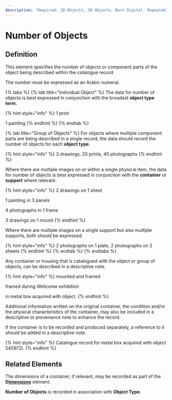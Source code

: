 ```yaml
---
description: 'Required: 2D Objects, 3D Objects, Born Digital. Repeatable.'
---
```


# Number of Objects

## Definition 

This element specifies the number of objects or component parts of the object being described within the catalogue record. 

The number must be expressed as an Arabic numeral.

{% tabs %}
{% tab title="Individual Object" %}
The data for number of objects is best expressed in conjunction with the broadest **object type term.**

{% hint style="info" %}
1 print

1 painting
{% endhint %}
{% endtab %}

{% tab title="Group of Objects" %}
For objects where multiple component parts are being described in a single record, the data should record the number of objects for each **object type**. 

{% hint style="info" %}
3 drawings, 20 prints, 40 photographs
{% endhint %}

Where there are multiple images on or within a single physical item, the data for number of objects is best expressed in conjunction with the **container** or **support** where relevant. 

{% hint style="info" %}
2 drawings on 1 sheet 

1 painting in 3 panels 

4 photographs in 1 frame 

3 drawings on 1 mount
{% endhint %}

Where there are multiple images on a single support but also multiple supports, both should be expressed. 

{% hint style="info" %}
2 photographs on 1 plate, 2 photographs on 2 sheets
{% endhint %}
{% endtab %}
{% endtabs %}

Any container or housing that is catalogued with the object or group of objects, can be described in a descriptive note. 

{% hint style="info" %}
mounted and framed

framed during Wellcome exhibition

in metal box acquired with object.
{% endhint %}

Additional information written on the original container, the condition and/or the physical characteristics of the container, may also be included in a descriptive or provenance note to enhance the record.

If the container is to be recorded and produced separately, a reference to it should be added in a descriptive note. 

{% hint style="info" %}
Catalogue record for metal box acquired with object 540972i. 
{% endhint %}

## Related Elements 

The dimensions of a container, if relevant, may be recorded as part of the **D**[**imensions**](dimensions.md) element.

**Number of Objects** is recorded in association with **Object Type**. 

## 

